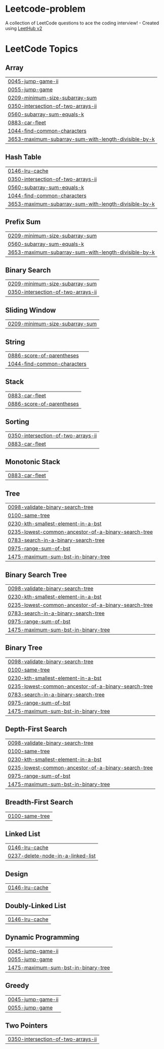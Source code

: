 # Leetcode-problem
A collection of LeetCode questions to ace the coding interview! - Created using [LeetHub v2](https://github.com/arunbhardwaj/LeetHub-2.0)

<!---LeetCode Topics Start-->
# LeetCode Topics
## Array
|  |
| ------- |
| [0045-jump-game-ii](https://github.com/Ramsi97/Leetcode-problem/tree/master/0045-jump-game-ii) |
| [0055-jump-game](https://github.com/Ramsi97/Leetcode-problem/tree/master/0055-jump-game) |
| [0209-minimum-size-subarray-sum](https://github.com/Ramsi97/Leetcode-problem/tree/master/0209-minimum-size-subarray-sum) |
| [0350-intersection-of-two-arrays-ii](https://github.com/Ramsi97/Leetcode-problem/tree/master/0350-intersection-of-two-arrays-ii) |
| [0560-subarray-sum-equals-k](https://github.com/Ramsi97/Leetcode-problem/tree/master/0560-subarray-sum-equals-k) |
| [0883-car-fleet](https://github.com/Ramsi97/Leetcode-problem/tree/master/0883-car-fleet) |
| [1044-find-common-characters](https://github.com/Ramsi97/Leetcode-problem/tree/master/1044-find-common-characters) |
| [3653-maximum-subarray-sum-with-length-divisible-by-k](https://github.com/Ramsi97/Leetcode-problem/tree/master/3653-maximum-subarray-sum-with-length-divisible-by-k) |
## Hash Table
|  |
| ------- |
| [0146-lru-cache](https://github.com/Ramsi97/Leetcode-problem/tree/master/0146-lru-cache) |
| [0350-intersection-of-two-arrays-ii](https://github.com/Ramsi97/Leetcode-problem/tree/master/0350-intersection-of-two-arrays-ii) |
| [0560-subarray-sum-equals-k](https://github.com/Ramsi97/Leetcode-problem/tree/master/0560-subarray-sum-equals-k) |
| [1044-find-common-characters](https://github.com/Ramsi97/Leetcode-problem/tree/master/1044-find-common-characters) |
| [3653-maximum-subarray-sum-with-length-divisible-by-k](https://github.com/Ramsi97/Leetcode-problem/tree/master/3653-maximum-subarray-sum-with-length-divisible-by-k) |
## Prefix Sum
|  |
| ------- |
| [0209-minimum-size-subarray-sum](https://github.com/Ramsi97/Leetcode-problem/tree/master/0209-minimum-size-subarray-sum) |
| [0560-subarray-sum-equals-k](https://github.com/Ramsi97/Leetcode-problem/tree/master/0560-subarray-sum-equals-k) |
| [3653-maximum-subarray-sum-with-length-divisible-by-k](https://github.com/Ramsi97/Leetcode-problem/tree/master/3653-maximum-subarray-sum-with-length-divisible-by-k) |
## Binary Search
|  |
| ------- |
| [0209-minimum-size-subarray-sum](https://github.com/Ramsi97/Leetcode-problem/tree/master/0209-minimum-size-subarray-sum) |
| [0350-intersection-of-two-arrays-ii](https://github.com/Ramsi97/Leetcode-problem/tree/master/0350-intersection-of-two-arrays-ii) |
## Sliding Window
|  |
| ------- |
| [0209-minimum-size-subarray-sum](https://github.com/Ramsi97/Leetcode-problem/tree/master/0209-minimum-size-subarray-sum) |
## String
|  |
| ------- |
| [0886-score-of-parentheses](https://github.com/Ramsi97/Leetcode-problem/tree/master/0886-score-of-parentheses) |
| [1044-find-common-characters](https://github.com/Ramsi97/Leetcode-problem/tree/master/1044-find-common-characters) |
## Stack
|  |
| ------- |
| [0883-car-fleet](https://github.com/Ramsi97/Leetcode-problem/tree/master/0883-car-fleet) |
| [0886-score-of-parentheses](https://github.com/Ramsi97/Leetcode-problem/tree/master/0886-score-of-parentheses) |
## Sorting
|  |
| ------- |
| [0350-intersection-of-two-arrays-ii](https://github.com/Ramsi97/Leetcode-problem/tree/master/0350-intersection-of-two-arrays-ii) |
| [0883-car-fleet](https://github.com/Ramsi97/Leetcode-problem/tree/master/0883-car-fleet) |
## Monotonic Stack
|  |
| ------- |
| [0883-car-fleet](https://github.com/Ramsi97/Leetcode-problem/tree/master/0883-car-fleet) |
## Tree
|  |
| ------- |
| [0098-validate-binary-search-tree](https://github.com/Ramsi97/Leetcode-problem/tree/master/0098-validate-binary-search-tree) |
| [0100-same-tree](https://github.com/Ramsi97/Leetcode-problem/tree/master/0100-same-tree) |
| [0230-kth-smallest-element-in-a-bst](https://github.com/Ramsi97/Leetcode-problem/tree/master/0230-kth-smallest-element-in-a-bst) |
| [0235-lowest-common-ancestor-of-a-binary-search-tree](https://github.com/Ramsi97/Leetcode-problem/tree/master/0235-lowest-common-ancestor-of-a-binary-search-tree) |
| [0783-search-in-a-binary-search-tree](https://github.com/Ramsi97/Leetcode-problem/tree/master/0783-search-in-a-binary-search-tree) |
| [0975-range-sum-of-bst](https://github.com/Ramsi97/Leetcode-problem/tree/master/0975-range-sum-of-bst) |
| [1475-maximum-sum-bst-in-binary-tree](https://github.com/Ramsi97/Leetcode-problem/tree/master/1475-maximum-sum-bst-in-binary-tree) |
## Binary Search Tree
|  |
| ------- |
| [0098-validate-binary-search-tree](https://github.com/Ramsi97/Leetcode-problem/tree/master/0098-validate-binary-search-tree) |
| [0230-kth-smallest-element-in-a-bst](https://github.com/Ramsi97/Leetcode-problem/tree/master/0230-kth-smallest-element-in-a-bst) |
| [0235-lowest-common-ancestor-of-a-binary-search-tree](https://github.com/Ramsi97/Leetcode-problem/tree/master/0235-lowest-common-ancestor-of-a-binary-search-tree) |
| [0783-search-in-a-binary-search-tree](https://github.com/Ramsi97/Leetcode-problem/tree/master/0783-search-in-a-binary-search-tree) |
| [0975-range-sum-of-bst](https://github.com/Ramsi97/Leetcode-problem/tree/master/0975-range-sum-of-bst) |
| [1475-maximum-sum-bst-in-binary-tree](https://github.com/Ramsi97/Leetcode-problem/tree/master/1475-maximum-sum-bst-in-binary-tree) |
## Binary Tree
|  |
| ------- |
| [0098-validate-binary-search-tree](https://github.com/Ramsi97/Leetcode-problem/tree/master/0098-validate-binary-search-tree) |
| [0100-same-tree](https://github.com/Ramsi97/Leetcode-problem/tree/master/0100-same-tree) |
| [0230-kth-smallest-element-in-a-bst](https://github.com/Ramsi97/Leetcode-problem/tree/master/0230-kth-smallest-element-in-a-bst) |
| [0235-lowest-common-ancestor-of-a-binary-search-tree](https://github.com/Ramsi97/Leetcode-problem/tree/master/0235-lowest-common-ancestor-of-a-binary-search-tree) |
| [0783-search-in-a-binary-search-tree](https://github.com/Ramsi97/Leetcode-problem/tree/master/0783-search-in-a-binary-search-tree) |
| [0975-range-sum-of-bst](https://github.com/Ramsi97/Leetcode-problem/tree/master/0975-range-sum-of-bst) |
| [1475-maximum-sum-bst-in-binary-tree](https://github.com/Ramsi97/Leetcode-problem/tree/master/1475-maximum-sum-bst-in-binary-tree) |
## Depth-First Search
|  |
| ------- |
| [0098-validate-binary-search-tree](https://github.com/Ramsi97/Leetcode-problem/tree/master/0098-validate-binary-search-tree) |
| [0100-same-tree](https://github.com/Ramsi97/Leetcode-problem/tree/master/0100-same-tree) |
| [0230-kth-smallest-element-in-a-bst](https://github.com/Ramsi97/Leetcode-problem/tree/master/0230-kth-smallest-element-in-a-bst) |
| [0235-lowest-common-ancestor-of-a-binary-search-tree](https://github.com/Ramsi97/Leetcode-problem/tree/master/0235-lowest-common-ancestor-of-a-binary-search-tree) |
| [0975-range-sum-of-bst](https://github.com/Ramsi97/Leetcode-problem/tree/master/0975-range-sum-of-bst) |
| [1475-maximum-sum-bst-in-binary-tree](https://github.com/Ramsi97/Leetcode-problem/tree/master/1475-maximum-sum-bst-in-binary-tree) |
## Breadth-First Search
|  |
| ------- |
| [0100-same-tree](https://github.com/Ramsi97/Leetcode-problem/tree/master/0100-same-tree) |
## Linked List
|  |
| ------- |
| [0146-lru-cache](https://github.com/Ramsi97/Leetcode-problem/tree/master/0146-lru-cache) |
| [0237-delete-node-in-a-linked-list](https://github.com/Ramsi97/Leetcode-problem/tree/master/0237-delete-node-in-a-linked-list) |
## Design
|  |
| ------- |
| [0146-lru-cache](https://github.com/Ramsi97/Leetcode-problem/tree/master/0146-lru-cache) |
## Doubly-Linked List
|  |
| ------- |
| [0146-lru-cache](https://github.com/Ramsi97/Leetcode-problem/tree/master/0146-lru-cache) |
## Dynamic Programming
|  |
| ------- |
| [0045-jump-game-ii](https://github.com/Ramsi97/Leetcode-problem/tree/master/0045-jump-game-ii) |
| [0055-jump-game](https://github.com/Ramsi97/Leetcode-problem/tree/master/0055-jump-game) |
| [1475-maximum-sum-bst-in-binary-tree](https://github.com/Ramsi97/Leetcode-problem/tree/master/1475-maximum-sum-bst-in-binary-tree) |
## Greedy
|  |
| ------- |
| [0045-jump-game-ii](https://github.com/Ramsi97/Leetcode-problem/tree/master/0045-jump-game-ii) |
| [0055-jump-game](https://github.com/Ramsi97/Leetcode-problem/tree/master/0055-jump-game) |
## Two Pointers
|  |
| ------- |
| [0350-intersection-of-two-arrays-ii](https://github.com/Ramsi97/Leetcode-problem/tree/master/0350-intersection-of-two-arrays-ii) |
<!---LeetCode Topics End-->